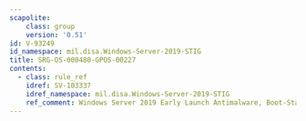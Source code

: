 ```yaml
---
scapolite:
    class: group
    version: '0.51'
id: V-93249
id_namespace: mil.disa.Windows-Server-2019-STIG
title: SRG-OS-000480-GPOS-00227
contents:
  - class: rule_ref
    idref: SV-103337
    idref_namespace: mil.disa.Windows-Server-2019-STIG
    ref_comment: Windows Server 2019 Early Launch Antimalware, Boot-Start Dr ...
---
```


